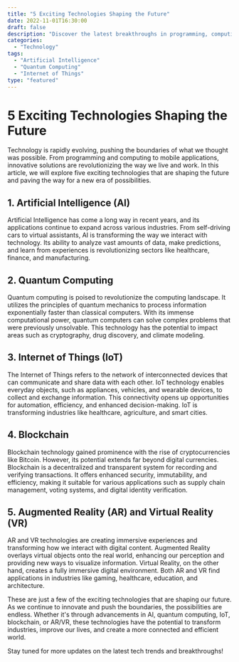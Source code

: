 ```yaml
--- 
title: "5 Exciting Technologies Shaping the Future"
date: 2022-11-01T16:30:00
draft: false
description: "Discover the latest breakthroughs in programming, computing, and mobile technology that are revolutionizing our world."
categories: 
  - "Technology"
tags: 
  - "Artificial Intelligence"
  - "Quantum Computing"
  - "Internet of Things"
type: "featured"
---
```


# 5 Exciting Technologies Shaping the Future

Technology is rapidly evolving, pushing the boundaries of what we thought was possible. From programming and computing to mobile applications, innovative solutions are revolutionizing the way we live and work. In this article, we will explore five exciting technologies that are shaping the future and paving the way for a new era of possibilities.

## 1. Artificial Intelligence (AI)

Artificial Intelligence has come a long way in recent years, and its applications continue to expand across various industries. From self-driving cars to virtual assistants, AI is transforming the way we interact with technology. Its ability to analyze vast amounts of data, make predictions, and learn from experiences is revolutionizing sectors like healthcare, finance, and manufacturing.

## 2. Quantum Computing

Quantum computing is poised to revolutionize the computing landscape. It utilizes the principles of quantum mechanics to process information exponentially faster than classical computers. With its immense computational power, quantum computers can solve complex problems that were previously unsolvable. This technology has the potential to impact areas such as cryptography, drug discovery, and climate modeling.

## 3. Internet of Things (IoT)

The Internet of Things refers to the network of interconnected devices that can communicate and share data with each other. IoT technology enables everyday objects, such as appliances, vehicles, and wearable devices, to collect and exchange information. This connectivity opens up opportunities for automation, efficiency, and enhanced decision-making. IoT is transforming industries like healthcare, agriculture, and smart cities.

## 4. Blockchain

Blockchain technology gained prominence with the rise of cryptocurrencies like Bitcoin. However, its potential extends far beyond digital currencies. Blockchain is a decentralized and transparent system for recording and verifying transactions. It offers enhanced security, immutability, and efficiency, making it suitable for various applications such as supply chain management, voting systems, and digital identity verification.

## 5. Augmented Reality (AR) and Virtual Reality (VR)

AR and VR technologies are creating immersive experiences and transforming how we interact with digital content. Augmented Reality overlays virtual objects onto the real world, enhancing our perception and providing new ways to visualize information. Virtual Reality, on the other hand, creates a fully immersive digital environment. Both AR and VR find applications in industries like gaming, healthcare, education, and architecture.

These are just a few of the exciting technologies that are shaping our future. As we continue to innovate and push the boundaries, the possibilities are endless. Whether it's through advancements in AI, quantum computing, IoT, blockchain, or AR/VR, these technologies have the potential to transform industries, improve our lives, and create a more connected and efficient world.

Stay tuned for more updates on the latest tech trends and breakthroughs!
